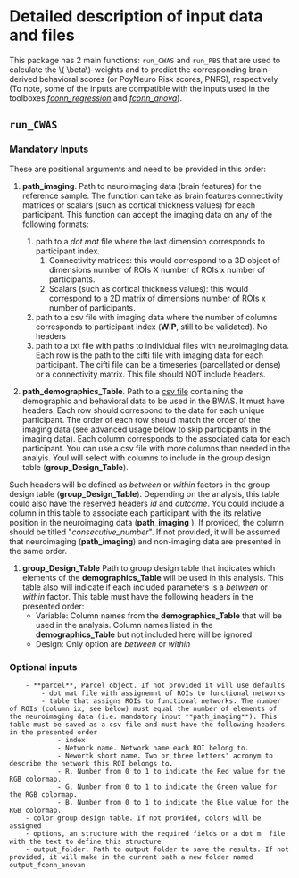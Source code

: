 <script type="text/javascript"
        src="https://cdnjs.cloudflare.com/ajax/libs/mathjax/2.7.0/MathJax.js?config=TeX-AMS_CHTML"></script>
# Detailed description of input data and files

This package has 2 main functions: `run_CWAS` and `run_PBS` that are used to calculate the \\( \beta\\)-weights and to predict the corresponding brain-derived behavioral scores (or PoyNeuro Risk scores, PNRS), respectively (To note, some of the inputs are compatible with the inputs used in the toolboxes [*fconn_regression*](https://fconn-regression.readthedocs.io/en/latest/) and [*fconn_anova*](https://fconn-anova.readthedocs.io/en/latest/)).

## `run_CWAS`
### Mandatory Inputs 
These are positional arguments and need to be provided in this order:

1. **path_imaging**. Path to neuroimaging data (brain features) for the reference sample. The function can take as brain features connectivity matrices or scalars (such as cortical thickness values) for each participant. This function can accept the imaging data on any of the following formats:
    1. path to a *dot mat* file where the last dimension corresponds to participant index. 
        1. Connectivity matrices: this would correspond to a 3D object of dimensions number of ROIs X number of ROIs x number of participants.
        1. Scalars (such as cortical thickness values): this would correspond to a 2D matrix of dimensions number of ROIs x number of participants.
    1. path to a csv file with imaging data where the number of columns  corresponds to participant index (**WIP**, still to be validated). No headers
    1. path to a txt file with paths to individual files with neuroimaging data. Each row is the path to the cifti file with imaging data for each participant. The cifti file can be a timeseries (parcellated or dense) or a connectivity matrix. This file should NOT include headers.
        
1. **path_demographics_Table**. Path to a [csv file](https://en.wikipedia.org/wiki/Comma-separated_values) containing the demographic and behavioral data to be used in the BWAS. 
It must have headers. 
Each row should correspond to the data for each unique participant. 
The order of each row should match the order of the imaging data (see advanced usage below to skip participants in the imaging data).
Each column corresponds to the associated data for each participant.
You can use a csv file with more columns than needed in the analyis. 
Youl will select with columns to include in the group design table (**group_Design_Table**).

Such headers will be defined as *between* or *within* factors in the group design table (**group_Design_Table**). Depending on the analysis, this table could also have the reserved headers *id* and *outcome*. You could include a column in this table to associate each participant with the its relative position in the neuroimaging data (**path_imaging** ). If provided, the column should be titled "*consecutive_number*". If not provided, it will be assumed that neuroimaging (**path_imaging**) and non-imaging data are presented in the same order.
1. **group_Design_Table** Path to group design table that indicates which elements of the **demographics_Table** will be used in this analysis. This table also will indicate if each included parameters is a *between* or *within* factor. This table must have the following headers in the presented order:
    - Variable: Column names from the **demographics_Table** that will be used in the analysis. Column names listed in the **demographics_Table** but not included here will be ignored
    - Design: Only option are *between* or *within*

### Optional inputs
        - **parcel**, Parcel object. If not provided it will use defaults
            - dot mat file with assignemnt of ROIs to functional networks
            - table that assigns ROIs to functional networks. The number of ROIs (column ix, see below) must equal the number of elements of the neuroimaging data (i.e. mandatory input **path_imaging**). This table must be saved as a csv file and must have the following headers in the presented order
                - index
                - Network name. Network name each ROI belong to.
                - Newortk short name. Two or three letters' acronym to describe the network this ROI belongs to.
                - R. Number from 0 to 1 to indicate the Red value for the RGB colormap.
                - G. Number from 0 to 1 to indicate the Green value for the RGB colormap.
                - B. Number from 0 to 1 to indicate the Blue value for the RGB colormap.
        - color group design table. If not provided, colors will be assigned 
        - options, an structure with the required fields or a dot m  file with the text to define this structure
        - output_folder. Path to output folder to save the results. If not provided, it will make in the current path a new folder named output_fconn_anovan



